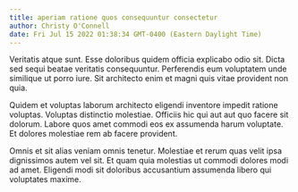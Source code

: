 ```yaml
---
title: aperiam ratione quos consequuntur consectetur
author: Christy O'Connell
date: Fri Jul 15 2022 01:38:34 GMT-0400 (Eastern Daylight Time)
---
```

Veritatis atque sunt. Esse doloribus quidem officia explicabo odio sit. Dicta sed sequi beatae veritatis consequuntur. Perferendis eum voluptatem unde similique ut porro iure. Sit architecto enim et magni quis vitae provident non quia.

 Quidem et voluptas laborum architecto eligendi inventore impedit ratione voluptas. Voluptas distinctio molestiae. Officiis hic qui aut aut quo facere sit dolorum. Labore quos amet commodi eos ex assumenda harum voluptate. Et dolores molestiae rem ab facere provident.

 Omnis et sit alias veniam omnis tenetur. Molestiae et rerum quas velit ipsa dignissimos autem vel sit. Et quam quia molestias ut commodi dolores modi ad amet. Eligendi modi sit doloribus accusantium assumenda libero qui voluptates maxime.